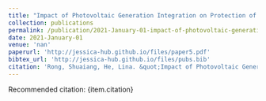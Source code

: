 ```yaml
---
title: "Impact of Photovoltaic Generation Integration on Protection of Distribution Systems"
collection: publications
permalink: /publication/2021-January-01-impact-of-photovoltaic-generation-integration-on-protection-of-distribution-systems
date: 2021-January-01
venue: 'nan'
paperurl: 'http://jessica-hub.github.io/files/paper5.pdf'
bibtex_url: 'http://jessica-hub.github.io/files/pubs.bib'
citation: 'Rong, Shuaiang, He, Lina. &quot;Impact of Photovoltaic Generation Integration on Protection of Distribution Systems.&quot; <i></i>, 2021.'
---
```


Recommended citation: {item.citation}
